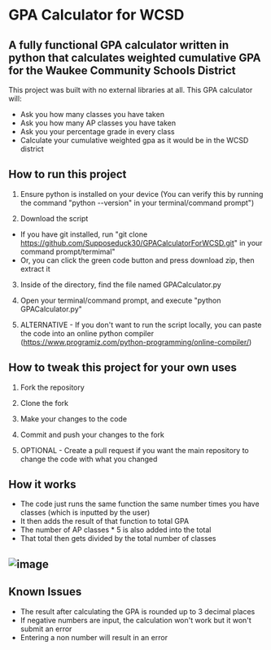 # GPA Calculator for WCSD

## A fully functional GPA calculator written in python that calculates weighted cumulative GPA for the Waukee Community Schools District

This project was built with no external libraries at all. This GPA calculator will:
- Ask you how many classes you have taken 
- Ask you how many AP classes you have taken
- Ask you your percentage grade in every class
- Calculate your cumulative weighted gpa as it would be in the WCSD district 

## How to run this project
1. Ensure python is installed on your device (You can verify this by running the command "python --version" in your terminal/command prompt")

2. Download the script
- If you have git installed, run "git clone https://github.com/Supposeduck30/GPACalculatorForWCSD.git" in your command prompt/termimal"
- Or, you can click the green code button and press download zip, then extract it

3. Inside of the directory, find the file named GPACalculator.py

4. Open your terminal/command prompt, and execute "python GPACalculator.py"

5. ALTERNATIVE - If you don't want to run the script locally, you can paste the code into an online python compiler (https://www.programiz.com/python-programming/online-compiler/)

## How to tweak this project for your own uses 
1. Fork the repository
   
2. Clone the fork
   
3. Make your changes to the code
   
4. Commit and push your changes to the fork
   
5. OPTIONAL - Create a pull request if you want the main repository to change the code with what you changed 

## How it works 
- The code just runs the same function the same number times you have classes (which is inputted by the user)
- It then adds the result of that function to total GPA
- The number of AP classes * 5 is also added into the total
- That total then gets divided by the total number of classes

## ![image](https://github.com/user-attachments/assets/4b876f8e-069a-48ac-a344-44da6317453a)


## Known Issues 
- The result after calculating the GPA is rounded up to 3 decimal places
- If negative numbers are input, the calculation won't work but it won't submit an error
- Entering a non number will result in an error
  
